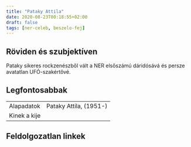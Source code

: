 ```yaml
---
title: "Pataky Attila"
date: 2020-08-23T00:18:55+02:00
draft: false
tags: [ner-celeb, beszelo-fej]
---
```


## Röviden és szubjektíven

Pataky sikeres rockzenészből vált a NER elsőszámú dáridósává és persze avatatlan UFÓ-szakértővé.

## Legfontosabbak

|                           |                                                                    |
| :---                      | :----                                                              |
| Alapadatok                | Pataky Attila, (1951-)                                             |
| Kinek a kije              |                                                                    |

## Feldolgozatlan linkek

